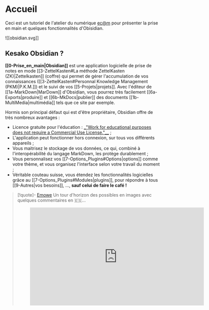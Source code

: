 # Accueil

Ceci est un tutoriel de l'atelier du numérique [ec@m](https://www.ecmorlaix.fr) pour présenter la prise en main et quelques fonctionnalités d'Obisidian.

![[obsidian.svg]]

## Kesako Obsidian ?

**[[0-Prise_en_main|Obsidian]]** est une application logicielle de prise de notes en mode [[3-ZettelKasten#La méthode ZettelKasten (ZK)|Zettelkasten]] (coffre) qui permet de gérer l'accumulation de vos connaissances ([[3-ZettelKasten#Personnal Knowledge Management (PKM)|P.K.M.]]) et le suivi de vos [[5-Projets|projets]].
Avec l'éditeur de  [[1a-MarkDown|MarDown]] d'Obsidian,  vous pourrez très facilement [[6a-Exports|produire]] et [[6b-MkDocs|publier]] des documents [[1b-MultiMedia|multimédia]] tels que ce site par exemple.

Hormis son principal défaut qui est d'être propriétaire, Obsidian offre de très nombreux avantages :
- Licence gratuite pour l'éducation : [ _"Work for educational purposes does not require a Commercial Use License."__](https://obsidian.md/eula) ;
- L'application peut fonctionner hors connexion, sur tous vos différents appareils ;
- Vous maitrisez le stockage de vos données, ce qui, combiné à l'interopérabilité du langage MarkDown, les protège durablement ;
- Vous personnalisez vos [[7-Options_Plugins#Options|options]] comme votre thème, et vous organisez l'interface selon votre travail du moment ;
- Véritable couteau suisse, vous étendez les fonctionnalités logicielles grâce au [[7-Options_Plugins#Modules|plugins]], pour répondre à tous [[9-Autres|vos besoins]], …, **sauf celui de faire le café !**

>[!quote]- [Emowe](https://www.youtube.com/c/EmoweAprendizaje) Un tour d'horizon des possibles en images avec quelques commentaires en 🇪🇸...
><center><figure><iframe width="560" height="315" src="https://www.youtube-nocookie.com/embed/zV0pAGd3yMs?rel=0" title="YouTube video player" frameborder="0" allow="accelerometer; autoplay; clipboard-write; encrypted-media; gyroscope; picture-in-picture" allowfullscreen></iframe></figure></center>

